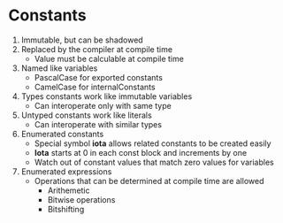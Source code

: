 # Constants

1. Immutable, but can be shadowed
2. Replaced by the compiler at compile time
    - Value must be calculable at compile time
3. Named like variables
    - PascalCase for exported constants
    - CamelCase for internalConstants
4. Types constants work like immutable variables
    - Can interoperate only with same type
5. Untyped constants work like literals
    - Can interoperate with similar types
6. Enumerated constants
    - Special symbol **iota** allows related constants to be created easily
    - **Iota** starts at 0 in each const block and increments by one
    - Watch out of constant values that match zero values for variables
7. Enumerated expressions
    - Operations that can be determined at compile time are allowed
        - Arithemetic
        - Bitwise operations
        - Bitshifting
